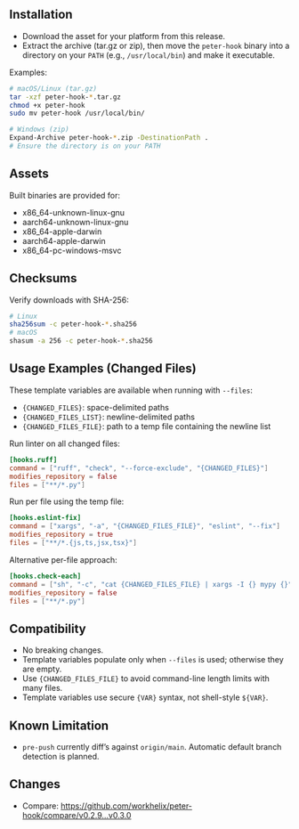 ## Installation
- Download the asset for your platform from this release.
- Extract the archive (tar.gz or zip), then move the `peter-hook` binary into a directory on your `PATH` (e.g., `/usr/local/bin`) and make it executable.

Examples:
```bash
# macOS/Linux (tar.gz)
tar -xzf peter-hook-*.tar.gz
chmod +x peter-hook
sudo mv peter-hook /usr/local/bin/

# Windows (zip)
Expand-Archive peter-hook-*.zip -DestinationPath .
# Ensure the directory is on your PATH
```

## Assets
Built binaries are provided for:
- x86_64-unknown-linux-gnu
- aarch64-unknown-linux-gnu
- x86_64-apple-darwin
- aarch64-apple-darwin
- x86_64-pc-windows-msvc

## Checksums
Verify downloads with SHA-256:
```bash
# Linux
sha256sum -c peter-hook-*.sha256
# macOS
shasum -a 256 -c peter-hook-*.sha256
```

## Usage Examples (Changed Files)
These template variables are available when running with `--files`:
- `{CHANGED_FILES}`: space-delimited paths
- `{CHANGED_FILES_LIST}`: newline-delimited paths
- `{CHANGED_FILES_FILE}`: path to a temp file containing the newline list

Run linter on all changed files:
```toml
[hooks.ruff]
command = ["ruff", "check", "--force-exclude", "{CHANGED_FILES}"]
modifies_repository = false
files = ["**/*.py"]
```

Run per file using the temp file:
```toml
[hooks.eslint-fix]
command = ["xargs", "-a", "{CHANGED_FILES_FILE}", "eslint", "--fix"]
modifies_repository = true
files = ["**/*.{js,ts,jsx,tsx}"]
```

Alternative per-file approach:
```toml
[hooks.check-each]
command = ["sh", "-c", "cat {CHANGED_FILES_FILE} | xargs -I {} mypy {}"]
modifies_repository = false
files = ["**/*.py"]
```

## Compatibility
- No breaking changes.
- Template variables populate only when `--files` is used; otherwise they are empty.
- Use `{CHANGED_FILES_FILE}` to avoid command-line length limits with many files.
- Template variables use secure `{VAR}` syntax, not shell-style `${VAR}`.

## Known Limitation
- `pre-push` currently diff’s against `origin/main`. Automatic default branch detection is planned.

## Changes
- Compare: https://github.com/workhelix/peter-hook/compare/v0.2.9...v0.3.0
